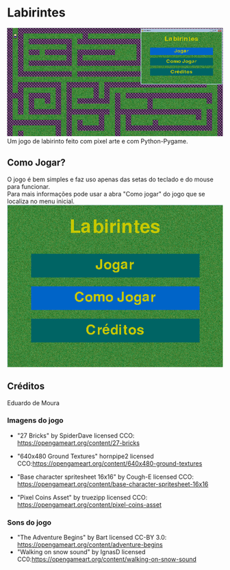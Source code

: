 # Labirintes
![Labirintes](imagem/imagem_jogo.png)  
Um jogo de labirinto feito com pixel arte e com Python-Pygame. 
   
## Como Jogar?
O jogo é bem simples e faz uso apenas das setas do teclado e do mouse para funcionar.  
Para mais informações pode usar a abra "Como jogar" do jogo que se localiza no menu inicial.
![Como jogar](imagem/como_jogar.png)  

## Créditos
Eduardo de Moura

### Imagens do jogo
* "27 Bricks" by SpiderDave licensed CCO: https://opengameart.org/content/27-bricks  

* "640x480 Ground Textures" hornpipe2 licensed CCO:https://opengameart.org/content/640x480-ground-textures  

* "Base character spritesheet 16x16" by Cough-E licensed CCO: https://opengameart.org/content/base-character-spritesheet-16x16   
  
* "Pixel Coins Asset" by truezipp licensed CCO: https://opengameart.org/content/pixel-coins-asset

### Sons do jogo
* "The Adventure Begins" by Bart licensed CC-BY 3.0: https://opengameart.org/content/adventure-begins    
* "Walking on snow sound" by IgnasD licensed CC0:https://opengameart.org/content/walking-on-snow-sound




